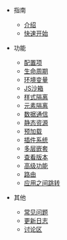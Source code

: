 - 指南
  - [介绍](/)
  - [快速开始](zh-cn/start)
  <!-- - [API](zh-cn/api) -->

- 功能

  - [配置项](zh-cn/configure)
  - [生命周期](zh-cn/life-cycles)
  - [环境变量](zh-cn/env)
  - [JS沙箱](zh-cn/sandbox)
  - [样式隔离](zh-cn/scopecss)
  - [元素隔离](zh-cn/dom-scope)
  - [数据通信](zh-cn/data)
  - [静态资源](zh-cn/static-source)
  - [预加载](zh-cn/prefetch)
  - [插件系统](zh-cn/plugins)
  - [多层嵌套](zh-cn/nest)
  - [查看版本](zh-cn/version)
  - [高级功能](zh-cn/advanced)
  - [路由](zh-cn/route)
  - [应用之间跳转](zh-cn/jump)
  <!-- - [部署](zh-cn/deploy) -->
  <!-- - [API](zh-cn/deploy) 查看版本放入api -->

<!-- - 其他

  - [常见问题](zh-cn/questions) -->

- 其他

  - [常见问题](zh-cn/questions)
  - [更新日志](zh-cn/changelog)
  - [讨论区](zh-cn/chat)
